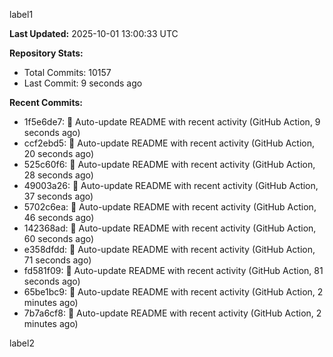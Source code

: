 
label1 
<!-- ACTIVITY_START -->
**Last Updated:** 2025-10-01 13:00:33 UTC

**Repository Stats:**
- Total Commits: 10157
- Last Commit: 9 seconds ago

**Recent Commits:**
- 1f5e6de7: 🤖 Auto-update README with recent activity (GitHub Action, 9 seconds ago)
- ccf2ebd5: 🤖 Auto-update README with recent activity (GitHub Action, 20 seconds ago)
- 525c60f6: 🤖 Auto-update README with recent activity (GitHub Action, 28 seconds ago)
- 49003a26: 🤖 Auto-update README with recent activity (GitHub Action, 37 seconds ago)
- 5702c6ea: 🤖 Auto-update README with recent activity (GitHub Action, 46 seconds ago)
- 142368ad: 🤖 Auto-update README with recent activity (GitHub Action, 60 seconds ago)
- e358dfdd: 🤖 Auto-update README with recent activity (GitHub Action, 71 seconds ago)
- fd581f09: 🤖 Auto-update README with recent activity (GitHub Action, 81 seconds ago)
- 65be1bc9: 🤖 Auto-update README with recent activity (GitHub Action, 2 minutes ago)
- 7b7a6cf8: 🤖 Auto-update README with recent activity (GitHub Action, 2 minutes ago)
<!-- ACTIVITY_END -->

label2
